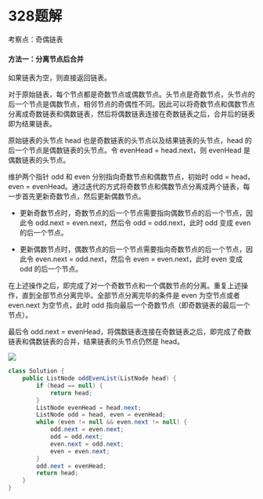 # 328题解
考察点：奇偶链表

#### 方法一：分离节点后合并

如果链表为空，则直接返回链表。

对于原始链表，每个节点都是奇数节点或偶数节点。头节点是奇数节点，头节点的后一个节点是偶数节点，相邻节点的奇偶性不同。因此可以将奇数节点和偶数节点分离成奇数链表和偶数链表，然后将偶数链表连接在奇数链表之后，合并后的链表即为结果链表。

原始链表的头节点 head 也是奇数链表的头节点以及结果链表的头节点，head 的后一个节点是偶数链表的头节点。令 evenHead = head.next，则 evenHead 是偶数链表的头节点。

维护两个指针 odd 和 even 分别指向奇数节点和偶数节点，初始时 odd = head，even = evenHead。通过迭代的方式将奇数节点和偶数节点分离成两个链表，每一步首先更新奇数节点，然后更新偶数节点。

- 更新奇数节点时，奇数节点的后一个节点需要指向偶数节点的后一个节点，因此令 odd.next = even.next，然后令 odd = odd.next，此时 odd 变成 even 的后一个节点。

- 更新偶数节点时，偶数节点的后一个节点需要指向奇数节点的后一个节点，因此令 even.next = odd.next，然后令 even = even.next，此时 even 变成 odd 的后一个节点。


在上述操作之后，即完成了对一个奇数节点和一个偶数节点的分离。重复上述操作，直到全部节点分离完毕。全部节点分离完毕的条件是 even 为空节点或者 even.next 为空节点，此时 odd 指向最后一个奇数节点（即奇数链表的最后一个节点）。

最后令 odd.next = evenHead，将偶数链表连接在奇数链表之后，即完成了奇数链表和偶数链表的合并，结果链表的头节点仍然是 head。

![](https://assets.leetcode-cn.com/solution-static/328/1.png)

```java
class Solution {
    public ListNode oddEvenList(ListNode head) {
        if (head == null) {
            return head;
        }
        ListNode evenHead = head.next;
        ListNode odd = head, even = evenHead;
        while (even != null && even.next != null) {
            odd.next = even.next;
            odd = odd.next;
            even.next = odd.next;
            even = even.next;
        }
        odd.next = evenHead;
        return head;
    }
}
```
